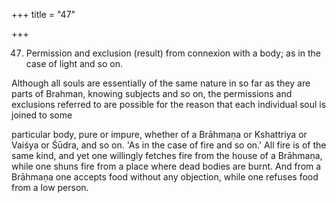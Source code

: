 +++
title = "47"

+++


47. Permission and exclusion (result) from connexion with a body; as in the case of light and so on.

Although all souls are essentially of the same nature in so far as they are parts of Brahman, knowing subjects and so on, the permissions and exclusions referred to are possible for the reason that each individual soul is joined to some

particular body, pure or impure, whether of a Brāhmaṇa or Kshattriya or Vaiśya or Śūdra, and so on. 'As in the case of fire and so on.' All fire is of the same kind, and yet one willingly fetches fire from the house of a Brāhmaṇa, while one shuns fire from a place where dead bodies are burnt. And from a Brāhmaṇa one accepts food without any objection, while one refuses food from a low person.

